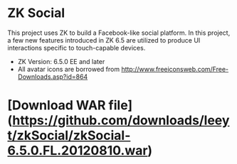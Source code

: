 ZK Social
=========

This project uses ZK to build a Facebook-like social platform. In this project, a few new features
introduced in ZK 6.5 are utilized to produce UI interactions specific to touch-capable devices.

* ZK Version: 6.5.0 EE and later
* All avatar icons are borrowed from http://www.freeiconsweb.com/Free-Downloads.asp?id=864

# [Download WAR file] (https://github.com/downloads/leeyt/zkSocial/zkSocial-6.5.0.FL.20120810.war)
